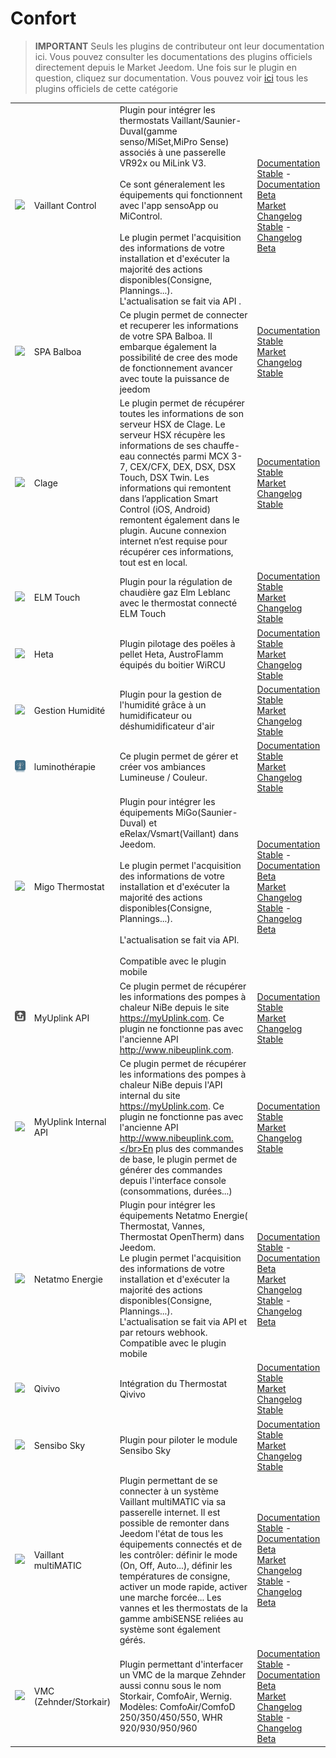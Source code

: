 
# Confort


>**IMPORTANT**
>Seuls les plugins de contributeur ont leur documentation ici. Vous pouvez consulter les documentations des plugins officiels directement depuis le Market Jeedom. Une fois sur le plugin en question, cliquez sur documentation.
>Vous pouvez voir [ici](https://market.jeedom.com/index.php?v=d&p=market&type=plugin&categorie=wellness) tous les plugins officiels de cette catégorie


| | | | |
|--- | --- | --- | ---|
|<img src="VaillantControl/VaillantControl_icon.png" class="pluginLogo" width="100" />|Vaillant Control| Plugin pour intégrer les thermostats Vaillant/Saunier-Duval(gamme senso/MiSet,MiPro Sense) associés à une passerelle VR92x ou MiLink V3.<br/><br/>Ce sont géneralement les équipements qui fonctionnent avec l'app sensoApp ou MiControl.<br/><br/>Le plugin permet l'acquisition des informations de votre installation et d'exécuter la majorité des actions disponibles(Consigne, Plannings...).<br/>L'actualisation se fait via API .|[Documentation Stable](https://limad.github.io/plugins-docs/plugin-VaillantControl/fr_FR/) - [Documentation Beta](https://limad.github.io/plugins-docs/plugin-VaillantControl/fr_FR/)<br/>[Market](https://market.jeedom.com/index.php?v=d&p=market_display&id=4299)<br/>[Changelog Stable](https://limad.github.io/plugins-docs/plugin-VaillantControl/fr_FR/changelog) - [Changelog Beta](https://limad.github.io/plugins-docs/plugin-VaillantControl/fr_FR/changelog)|
|<img src="balboa/balboa_icon.png" class="pluginLogo" width="100" />|SPA Balboa|Ce plugin permet de connecter et recuperer les informations de votre SPA Balboa. Il embarque également la possibilité de cree des mode de fonctionnement avancer avec toute la puissance de jeedom|[Documentation Stable](https://mika-nt28.github.io/Documentations/balboa/fr_FR/)<br/>[Market](https://market.jeedom.com/index.php?v=d&p=market_display&id=3712)<br/>[Changelog Stable](https://mika-nt28.github.io/Documentations/balboa/fr_FR/changelog)|
|<img src="clage/clage_icon.png" class="pluginLogo" width="100" />|Clage|Le plugin permet de récupérer toutes les informations de son serveur HSX de Clage. Le serveur HSX récupère les informations de ses chauffe-eau connectés parmi MCX 3-7, CEX/CFX, DEX, DSX, DSX Touch, DSX Twin. Les informations qui remontent dans l’application Smart Control (iOS, Android) remontent également dans le plugin. Aucune connexion internet n’est requise pour récupérer ces informations, tout est en local.|[Documentation Stable](https://flobul-domotique.fr/presentation-et-documentation-du-plugin-clage-pour-jeedom/)<br/>[Market](https://market.jeedom.com/index.php?v=d&p=market_display&id=4303)<br/>[Changelog Stable](https://flobul-domotique.fr/liste-des-versions-du-plugin-clage-pour-jeedom/)|
|<img src="elmtouch/elmtouch_icon.png" class="pluginLogo" width="100" />|ELM Touch|Plugin pour la régulation de chaudière gaz Elm Leblanc avec le thermostat connecté ELM Touch|[Documentation Stable](https://jmvedrine.github.io/jeedom-elmtouch/fr_FR/)<br/>[Market](https://market.jeedom.com/index.php?v=d&p=market_display&id=3281)<br/>[Changelog Stable](https://jmvedrine.github.io/jeedom-elmtouch/fr_FR/changelog)|
|<img src="heta/heta_icon.png" class="pluginLogo" width="100" />|Heta|Plugin pilotage des poëles à pellet Heta, AustroFlamm équipés du boitier WiRCU|[Documentation Stable](https://edeweerdt.github.io/jeedom_heta/fr_FR/)<br/>[Market](https://market.jeedom.com/index.php?v=d&p=market_display&id=3646)<br/>[Changelog Stable](https://edeweerdt.github.io/jeedom_heta/fr_FR/changelog)|
|<img src="humidity/humidity_icon.png" class="pluginLogo" width="100" />|Gestion Humidité|Plugin pour la gestion de l'humidité grâce à un humidificateur ou déshumidificateur d'air|[Documentation Stable](https://agp42.github.io/humidity/fr_FR/)<br/>[Market](https://market.jeedom.com/index.php?v=d&p=market_display&id=3978)<br/>[Changelog Stable](https://agp42.github.io/humidity/fr_FR/changelog)|
|<img src="luminotherapie/luminotherapie_icon.png" class="pluginLogo" width="100" />|luminothérapie|Ce plugin permet de gérer et créer vos ambiances Lumineuse / Couleur.|[Documentation Stable](https://mika-nt28.github.io/Documentations/luminotherapie/fr_FR/)<br/>[Market](https://market.jeedom.com/index.php?v=d&p=market_display&id=3095)<br/>[Changelog Stable](https://mika-nt28.github.io/Documentations/luminotherapie/fr_FR/changelog)|
|<img src="migoThermostat/migoThermostat_icon.png" class="pluginLogo" width="100" />|Migo Thermostat| Plugin pour intégrer les équipements MiGo(Saunier-Duval) et eRelax/Vsmart(Vaillant) dans Jeedom.<br/><br/> Le plugin permet l'acquisition des informations de votre installation et d'exécuter la majorité des actions disponibles(Consigne, Plannings...).<br/><br/> L'actualisation se fait via API.<br/><br/> Compatible avec le plugin mobile|[Documentation Stable](https://limad.github.io/plugins-docs/plugin-migoThermostat/fr_FR/) - [Documentation Beta](https://limad.github.io/plugins-docs/plugin-migoThermostat/fr_FR/)<br/>[Market](https://market.jeedom.com/index.php?v=d&p=market_display&id=3447)<br/>[Changelog Stable](https://limad.github.io/plugins-docs/plugin-migoThermostat/fr_FR/changelog) - [Changelog Beta](https://limad.github.io/plugins-docs/plugin-migoThermostat/fr_FR/changelog)|
|<img src="myuplink/myuplink_icon.png" class="pluginLogo" width="100" />|MyUplink API|Ce plugin permet de récupérer les informations des pompes à chaleur NiBe depuis le site https://myUplink.com. Ce plugin ne fonctionne pas avec l'ancienne API http://www.nibeuplink.com.|[Documentation Stable](https://flobul-domotique.fr/documentation-du-plugin-myuplink-pour-jeedom)<br/>[Market](https://market.jeedom.com/index.php?v=d&p=market_display&id=4236)<br/>[Changelog Stable](https://flobul-domotique.fr/liste-des-versions-du-plugin-myuplink-pour-jeedom/)|
|<img src="myuplink_internal/myuplink_internal_icon.png" class="pluginLogo" width="100" />|MyUplink Internal API|Ce plugin permet de récupérer les informations des pompes à chaleur NiBe depuis l'API internal du site https://myUplink.com. Ce plugin ne fonctionne pas avec l'ancienne API http://www.nibeuplink.com.</br>En plus des commandes de base, le plugin permet de générer des commandes depuis l'interface console (consommations, durées...)|[Documentation Stable](https://flobul-domotique.fr/documentation-du-plugin-myuplink-internal-pour-jeedom)<br/>[Market](https://market.jeedom.com/index.php?v=d&p=market_display&id=4239)<br/>[Changelog Stable](https://flobul-domotique.fr/liste-des-versions-du-plugin-myuplink-internal-pour-jeedom/)|
|<img src="naEnergie/naEnergie_icon.png" class="pluginLogo" width="100" />|Netatmo Energie| Plugin pour intégrer les équipements Netatmo Energie( Thermostat, Vannes, Thermostat OpenTherm) dans Jeedom.<br/>Le plugin permet l'acquisition des informations de  votre installation et d'exécuter la majorité des actions disponibles(Consigne, Plannings...).<br/>L'actualisation se fait via API et par retours webhook.<br/>Compatible avec le plugin mobile|[Documentation Stable](https://limad.github.io/plugins-docs/plugin-naEnergie/fr_FR/) - [Documentation Beta](https://limad.github.io/plugins-docs/plugin-naEnergie/fr_FR/)<br/>[Market](https://market.jeedom.com/index.php?v=d&p=market_display&id=3958)<br/>[Changelog Stable](https://limad.github.io/plugins-docs/plugin-naEnergie/fr_FR/changelog) - [Changelog Beta](https://limad.github.io/plugins-docs/plugin-naEnergie/fr_FR/changelog)|
|<img src="qivivo/qivivo_icon.png" class="pluginLogo" width="100" />|Qivivo|Intégration du Thermostat Qivivo|[Documentation Stable](https://kiboost.github.io/jeedom_docs/plugins/qivivo/fr_FR/)<br/>[Market](https://market.jeedom.com/index.php?v=d&p=market_display&id=3551)<br/>[Changelog Stable](https://kiboost.github.io/jeedom_docs/plugins/qivivo/fr_FR/changelog.html)|
|<img src="sensibosky/sensibosky_icon.png" class="pluginLogo" width="100" />|Sensibo Sky|Plugin pour piloter le module Sensibo Sky|[Documentation Stable](https://rombautsdidier.github.io/sensibosky/fr_FR/)<br/>[Market](https://market.jeedom.com/index.php?v=d&p=market_display&id=4015)<br/>[Changelog Stable](https://rombautsdidier.github.io/sensibosky/fr_FR/changelog)|
|<img src="vaillantmultimatic/vaillantmultimatic_icon.png" class="pluginLogo" width="100" />|Vaillant multiMATIC|Plugin permettant de se connecter à un système Vaillant multiMATIC via sa passerelle internet. Il est possible de remonter dans Jeedom l'état de tous les équipements connectés et de les contrôler: définir le mode (On, Off, Auto...), définir les températures de consigne, activer un mode rapide, activer une marche forcée... Les vannes et les thermostats de la gamme ambiSENSE reliées au système sont également gérés.|[Documentation Stable](https://mips2648.github.io/jeedom-plugins-docs/vaillantmultimatic/fr_FR/) - [Documentation Beta](https://mips2648.github.io/jeedom-plugins-docs/vaillantmultimatic/fr_FR/)<br/>[Market](https://market.jeedom.com/index.php?v=d&p=market_display&id=4164)<br/>[Changelog Stable](https://mips2648.github.io/jeedom-plugins-docs/vaillantmultimatic/fr_FR/changelog) - [Changelog Beta](https://mips2648.github.io/jeedom-plugins-docs/vaillantmultimatic/fr_FR/changelog)|
|<img src="vmczehnder/vmczehnder_icon.png" class="pluginLogo" width="100" />|VMC (Zehnder/Storkair)|Plugin permettant d'interfacer un VMC de la marque Zehnder aussi connu sous le nom Storkair, ComfoAir, Wernig. Modèles: ComfoAir/ComfoD 250/350/450/550, WHR 920/930/950/960|[Documentation Stable](https://mips2648.github.io/jeedom-plugins-docs/vmczehnder/fr_FR/) - [Documentation Beta](https://mips2648.github.io/jeedom-plugins-docs/vmczehnder/fr_FR/)<br/>[Market](https://market.jeedom.com/index.php?v=d&p=market_display&id=3605)<br/>[Changelog Stable](https://mips2648.github.io/jeedom-plugins-docs/vmczehnder/fr_FR/changelog) - [Changelog Beta](https://mips2648.github.io/jeedom-plugins-docs/vmczehnder/fr_FR/changelog)|
